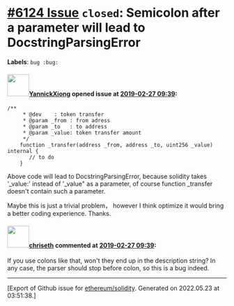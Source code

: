 # [\#6124 Issue](https://github.com/ethereum/solidity/issues/6124) `closed`: Semicolon after a parameter will lead to DocstringParsingError
**Labels**: `bug :bug:`


#### <img src="https://avatars.githubusercontent.com/u/33046810?u=5868f1f99c637b05e69388db798ea4a072c4531f&v=4" width="50">[YannickXiong](https://github.com/YannickXiong) opened issue at [2019-02-27 09:39](https://github.com/ethereum/solidity/issues/6124):

```
/**
     * @dev    : token transfer
     * @param _from : from adress
     * @param _to   : to address
     * @param _value: token transfer amount
     */
    function _transfer(address _from, address _to, uint256 _value) internal {
       // to do
    }
```
Above code will lead to DocstringParsingError, because solidity takes '_value:' instead of '_value" as a parameter, of course function _transfer doesn't contain such a parameter.

Maybe this is just a trivial problem， however I think optimize it would bring a better coding experience. Thanks.


#### <img src="https://avatars.githubusercontent.com/u/9073706?v=4" width="50">[chriseth](https://github.com/chriseth) commented at [2019-02-27 09:39](https://github.com/ethereum/solidity/issues/6124#issuecomment-467806062):

If you use colons like that, won't they end up in the description string? In any case, the parser should stop before colon, so this is a bug indeed.


-------------------------------------------------------------------------------



[Export of Github issue for [ethereum/solidity](https://github.com/ethereum/solidity). Generated on 2022.05.23 at 03:51:38.]
